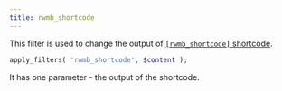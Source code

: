 ```yaml
---
title: rwmb_shortcode
---
```


This filter is used to change the output of [`[rwmb_shortcode]` shortcode](/shortcode/).

```php
apply_filters( 'rwmb_shortcode', $content );
```

It has one parameter - the output of the shortcode.